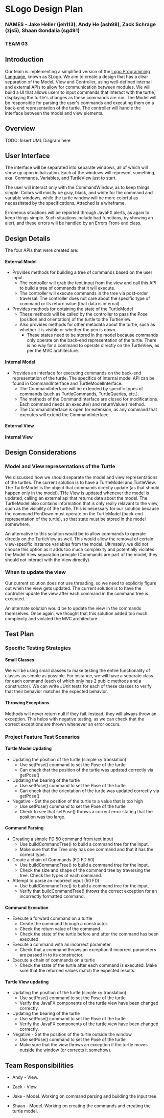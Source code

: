 # SLogo Design Plan

### NAMES - Jake Heller (jeh113), Andy He (ash98), Zack Schrage (zjs5), Shaan Gondalia (sg491)

### TEAM 03

## Introduction

Our team is implementing a simplified version of
the [Logo Programming Language](https://en.wikipedia.org/wiki/Logo_(programming_language)), known as
SLogo. We aim to create a design that has a clear separation of the Model, View and Controller,
using well-defined internal and external APIs to allow for communication between modules. We will
build a UI that allows users to input commands that interact with the turtle, displaying the
turtle's changes as these commands are run. The Model will be responsible for parsing the user's
commands and executing them on a back-end representation of the turtle. The controller will handle
the interface between the model and view elements.

## Overview

TODO: Insert UML Diagram here


## User Interface

The interface will be separated into separate windows, all of which will show up upon
initialization. Each of the windows will represent something, aka. Commands, Variables, and
TurtleView just to start.

The user will interact only with the CommandWindow, as to keep things simple. Colors will mostly be
gray, black, and white for the command and variable windows, while the turtle window will be more
colorful as necessitated by the specifications. Attached is a wireframe.

Erroneous situations will be reported through JavaFX alerts, as again to keep things simple. Such
situations include bad functions, by showing an alert, and these errors will be handled by an Errors
Front-end class.

## Design Details

The four APIs that were created are:

#### External Model

* Provides methods for building a tree of commands based on the user input.
    * The controller will grab the text input from the view and call this API to build a tree of
      commands that it will execute.
    * The controller will execute commands in the tree via post-order traversal. The controller does
      not care about the specific type of command or its return value (that data is internal).
* Provides methods for obtaining the state of the TurtleModel
    * These methods will be called by the controller to pass the Pose (position and orientation) of
      the turtle to the TurtleView.
    * Also provides methods for other metadata about the turtle, such as whether it is visible or
      whether the pen is down.
        * These states need to be stored in the model because commands only operate on the back-end
          representation of the turtle. There is no way for a command to operate directly on the
          TurtleView, as per the MVC architecture.

#### Internal Model

* Provides an interface for executing commands on the back-end representation of the turtle. The
  specifics of internal model API can be found in CommandInterface and TurtleModelInterface.
    * The CommandInterface will be extended by specific types of commands (such as TurtleCommands,
      TurtleQueries, etc.).
    * The methods of the CommandInterface are closed for modifications. Each command needs an
      execute() and returnValue() method.
    * The CommandInterface is open for extension, as any command that executes will extend the
      CommandInterface.

#### External View

#### Internal View

## Design Considerations

### Model and View representations of the Turtle

We discussed how we should separate the model and view representations of the turtles. The current solution is to have a TurtleModel and TurtleView. The TurtleModel is the object that commands directly update (as that should happen only in the model). THe View is updated whenever the model is updated, calling an external api that returns data about the model. The TurtleModel also contains information that is only really relavant to the view, such as the visibility of the turtle. This is necessary for our solution because the command PenDown must operate on the TurtleModel (back-end representation of the turtle), so that state must be stored in the model somewhere.

An alternative to this solution would be to allow commands to operate directly on the TurtleView as well. This would allow the removal of certain view-specific instance variables from the model. Ultimately, we did not choose this option as it adds too much complexity and potentially violates the Model View separation princple (Commands are part of the model, they should not interact with the View directly).

### When to update the view

Our current solution does not use threading, so we need to explicitly figure out when the view gets updated. The current solution is to have the controller update the view after each command in the command tree is executed.

An alternate solution would be to update the view in the commands themselves. Once again, we thought that this solution added too much complexity and violated the MVC architecture.

## Test Plan

### Specific Testing Strategies

#### Small Classes

We will be using small classes to make testing the entire functionality of classes as simple as
possible. For instance, we will have a separate class for each command (each of which only has 2
public methods and a constructor). We can write JUnit tests for each of these classes to verify that
their behavior matches the expected behavior.

#### Throwing Exceptions

Methods will never return null if they fail. Instead, they will always throw an exception. This
helps with negative testing, as we can check that the correct exceptions are thrown whenever an
error occurs.

### Project Feature Test Scenarios

#### Turtle Model Updating

* Updating the position of the turtle (simple xy translation)
    * Use setPose() command to set the Pose of the turtle
    * Can check that the position of the turtle was updated correctly via getPose()
* Updating the bearing of the turtle
    * Use setPose() command to set the Pose of the turtle
    * Can check that the orientation of the turtle was updated correctly via getPose()
* Negative - Set the position of the turtle to a value that is too high
    * Use setPose() command to set the Pose of the turtle
    * Check to see that setPose() throws a correct error stating that the position was too large.

#### Command Parsing

* Creating a simple FD 50 command from text input
    * Use buildCommandTree() to build a command tree for the input.
    * Make sure that the Tree only has one command and that it has the correct type.
* Create a chain of Commands (FD FD 50)
    * Use buildCommandTree() to build a command tree for the input.
    * Check the size and shape of the command tree by traversing the tree. Check the types of each
      command.
* Attempt to parse an incorrect input (50 FD)
    * Use buildCommandTree() to build a command tree for the input.
    * Verify that buildCommandTree() throws the correct exception for an incorrectly formatted
      command.

#### Command Execution

* Execute a forward command on a turtle
    * Create the command through a constructor.
    * Check the return value of the command
    * Check the state of the turtle before and after the command has been executed.
* Execute a command with an incorrect parameter.
    * Check that a command throws an exception if incorrect parameters are passed in to its
      constructor.
* Execute a chain of commands on a turtle
    * Check the state of the turtle after each command is executed. Make sure that the returned
      values match the expected results.

#### Turtle View updating

* Updating the position of the turtle (simple xy translation)
    * Use setPose() command to set the Pose of the turtle
    * Verify the JavaFX components of the turtle view have been changed correctly.
* Updating the bearing of the turtle
    * Use setPose() command to set the Pose of the turtle
    * Verify the JavaFX components of the turtle view have been changed correctly.
* Negative - Set the position of the turtle outside the window
    * Use setPose() command to set the Pose of the turtle
    * Make sure that the view throws an exception if the turtle moves outside the window (or
      corrects it somehow).

## Team Responsibilities

* Andy - View.

* Zack - View.

* Jake - Model. Working on command parsing and building the input tree.

* Shaan - Model. Working on creating the commands and creating the turtle model.
